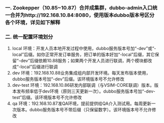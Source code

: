 ### 一. Zookepper（10.85~10.87）合并成集群，dubbo-admin入口统一合并为http://192.168.10.84:8080，使用版本dubbo版本号区分各个环境，详见如下解释
### 二. 统一配置环境划分

1. local 环境：开发人员本地开发过程中使用，dubbo服务版本号加“-dev”或“-local”后缀。如你正常开发订单服务，把订单的版本好加“-local”后缀，其它保留“-dev”后缀依赖10.88服务；如果两个开发人员进行联调，两个模块都改成“-local”后缀进行联调
1. dev 环境：192.168.10.88业务集成组内部开发环境。每天发布版本使用，dubbo服务版本号加“-dev”后缀。该环境版本号不允许修改
1. dev-test 环境：192.168.10.86研发内部联调（与VSIM-CORE联调）版本。版本发布频率低于dev环境（原则三天更新一次）。dubbo服务版本号加“-dev-test”后缀。该环境版本号不允许修改
1. qa 环境：192.168.10.87准QA环境，提前提供给QA介入测试用。每周更新一次版本。dubbo服务版本号不带后缀（只保留数字）。该环境版本号不允许修改